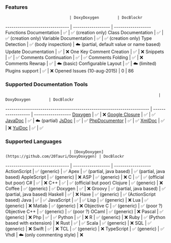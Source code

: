 
### Features

                                | DoxyDoxygen        | DocBlockr
------------------------------- | ------------------ | ------------------
Functions Documentation         | :white_check_mark: | :white_check_mark: (creation only)
Class Documentation             | :white_check_mark: | :white_check_mark: (creation only)
Variable Documentation          | :white_check_mark: | :white_check_mark: (creation only)
Type Detection                  | :white_check_mark: (body inspection) | :cloud: (partial, default value or name based)
Update Documentation            | :white_check_mark: | :x:
One Key Comment Creation        | :white_check_mark: | :x:
Snippets                        | :white_check_mark: | :white_check_mark:
Comments Continuation           | :white_check_mark: | :white_check_mark:
Comments Folding                | :white_check_mark: | :x:
Comments Rewrap                 | :white_check_mark: | :cloud: (basic)
Configurable Layout             | :white_check_mark: | :cloud: (limited)
Plugins support                 | :white_check_mark: | :x:
Opened Issues (10-aug-2015)     | 0                  | 86


### Supported Documentation Tools

                                                                       | DoxyDoxygen        | DocBlockr
---------------------------------------------------------------------- | ------------------ | ------------------
[Doxygen](http://www.stack.nl/~dimitri/doxygen/)                       | :white_check_mark: | :x:
[Google Closure](https://developers.google.com/closure/compiler/)      | :white_check_mark: | :white_check_mark: 
[JavaDoc](http://docs.oracle.com/javase/7/docs/technotes/tools/windows/javadoc.html) | :white_check_mark: | :cloud: (partial)
[JsDoc](http://usejsdoc.org)                                           | :white_check_mark: | :white_check_mark: 
[PhpDocumentor](http://www.phpdoc.org/docs/latest/index.html)          | :white_check_mark: | :white_check_mark: 
[XmlDoc](http://www.ecma-international.org/publications/standards/Ecma-334.htm) |  :white_check_mark:  | :x:
[YuiDoc](http://yui.github.io/yuidoc)                                  | :white_check_mark: | :white_check_mark: 


### Supported Languages

                                | [DoxyDoxygen](https://github.com/20Tauri/DoxyDoxygen) | DocBlockr
------------------------------- | ------------------ | ------------------
ActionScript                    | :white_check_mark: (generic) | :white_check_mark:
Apex                            | :white_check_mark: (partial, java based) | :white_check_mark: (partial, java based)
AppleScript                     | :white_check_mark: (generic) | :x:
ASP                             | :white_check_mark: (generic) | :x:
C                               | :white_check_mark: | :white_check_mark: (official but poor)
C#                              | :white_check_mark: | :x:
C++                             | :white_check_mark: | :white_check_mark: (official but poor)
Clojure                         | :white_check_mark: (generic) | :x:
Coffee                          | :white_check_mark: (generic) | :white_check_mark:
Doxygen                         | :white_check_mark: | :x:
Groovy                          | :white_check_mark: (partial, java based) | :white_check_mark: (partial, java based)
Haskell                         | :white_check_mark: | :x:
Haxe                            | :white_check_mark: (generic) | :white_check_mark: (ActionScript based)
Java                            | :white_check_mark: | :white_check_mark:
JavaScript                      | :white_check_mark: | :white_check_mark:
Lisp                            | :white_check_mark: (generic) | :x:
Lua                             | :white_check_mark: (generic) | :x:
Matlab                          | :white_check_mark: (generic) | :x:
Objective C                     | :white_check_mark: (generic) | :white_check_mark: (poor ?)
Objective C++                   | :white_check_mark: (generic) | :white_check_mark: (poor ?)
OCaml                           | :white_check_mark: (generic) | :x:
Pascal                          | :white_check_mark: (generic) | :x:
Php                             | :white_check_mark: | :white_check_mark:
Python                          | :white_check_mark: | :x:
R                               | :white_check_mark: (generic) | :x:
Ruby                            | :white_check_mark: (Python based with extension) | :x:
Rust                            | :white_check_mark: | :white_check_mark:
Scala                           | :white_check_mark: (generic) | :x:
SQL                             | :white_check_mark: (generic) | :x:
Swift                           | :white_check_mark: | :x:
TCL                             | :white_check_mark: (generic) | :x:
TypeScript                      | :white_check_mark: (generic) | :white_check_mark:
Vhdl                            | :cloud: (only commenting style) | :x:
